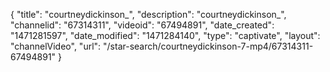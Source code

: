 {
    "title": "courtneydickinson_",
    "description": "courtneydickinson_",
    "channelid": "67314311",
    "videoid": "67494891",
    "date_created": "1471281597",
    "date_modified": "1471284140",
    "type": "captivate",
    "layout": "channelVideo",
    "url": "\/star-search\/courtneydickinson-7-mp4\/67314311-67494891"
}
